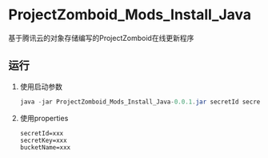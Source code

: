 # ProjectZomboid_Mods_Install_Java
基于腾讯云的对象存储编写的ProjectZomboid在线更新程序
## 运行
1. 使用启动参数
    ```Java
    java -jar ProjectZomboid_Mods_Install_Java-0.0.1.jar secretId secretKey bucketName
    ```
2. 使用properties
    ```properties
    secretId=xxx
    secretKey=xxx
    bucketName=xxx
    ```
